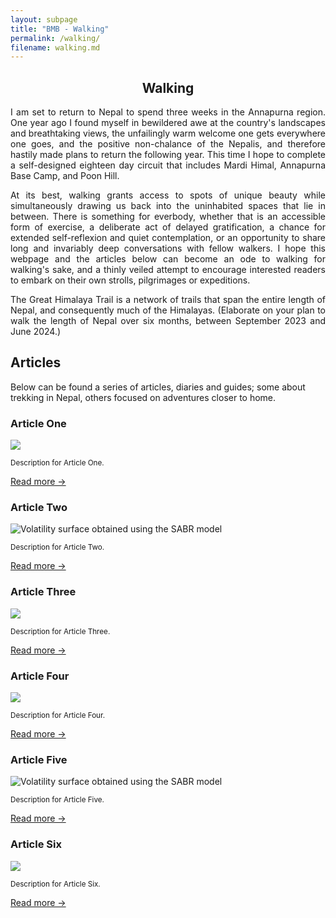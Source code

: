 ```yaml
---
layout: subpage
title: "BMB - Walking"
permalink: /walking/
filename: walking.md
---
```


<section class="" id="">
  <div class="container-lg p-responsive py-5 py-md-6 ">
    <h1 style="text-align:center;" class="less-shiny-text myboldclass alt-h1 mb-2">Walking</h1>
    <p style="text-align:justify; text-justify: inter-word;" class="text-gray">
      I am set to return to Nepal to spend three weeks in the Annapurna region. One year ago I found myself in bewildered awe at the country's landscapes and breathtaking views, the unfailingly warm welcome one gets everywhere one goes, and the positive non-chalance of the Nepalis, and therefore hastily made plans to return the following year. This time I hope to complete a self-designed eighteen day circuit that includes Mardi Himal, Annapurna Base Camp, and Poon Hill.
    </p>
    <p style="text-align:justify; text-justify: inter-word;" class="text-gray">
      At its best, walking grants access to spots of unique beauty while simultaneously drawing us back into the uninhabited spaces that lie in between. There is something for everbody, whether that is an accessible form of exercise, a deliberate act of delayed gratification, a chance for extended self-reflexion and quiet contemplation, or an opportunity to share long and invariably deep conversations with fellow walkers. I hope this webpage and the articles below can become an ode to walking for walking's sake, and a thinly veiled attempt to encourage interested readers to embark on their own strolls, pilgrimages or expeditions.
    </p>
  </div>
</section>

<div class="picturemidwaywalking pt-4 pb-5">
</div>

<section class="" id="">
  <div class="container-lg p-responsive py-5 py-md-6 ">
    <p style="text-align:justify; text-justify: inter-word;" class="text-gray">
      The Great Himalaya Trail is a network of trails that span the entire length of Nepal, and consequently much of the Himalayas. 
      (Elaborate on your plan to walk the length of Nepal over six months, between September 2023 and June 2024.)
    </p>
  </div>
</section>

<section class="bg-gray-light" id="Articles">
<h2 class="alt-h2 text-center mb-3 py-3 mt-lg-6" id="more-than-just-code">Articles</h2>
  <div class="container-lg p-responsive py-4 py-md-0">
    <p class="alt-lead text-gray text-center col-md-10 mx-auto"> Below can be found a series of articles, diaries and guides; some about trekking in Nepal, others focused on adventures closer to home.</p>
    <div class="my-4 my-lg-6 clearfix gutter-spacious">
      <!-- Here is where you can put your three latest articles, and shift the previews cyclicly as soon as you write a new one. -->
      <div class="col-md-4 float-left project-border">
        <h3 class="alt-h3 mb-3 text-center extraroomabove">Article One</h3>
        <p>
          <img src="assets/img/fractal.jpg" class="img-border" />
        </p>
        <small>Description for Article One.</small>
        <p class="py-4 text-center">
          <a href="" target="_blank" class="btn btn-outline">Read more &rarr;</a>
        </p>
      </div>
      <div class="col-md-4 float-left project-border">
        <h3 class="alt-h3 mb-3 text-center extraroomabove">Article Two</h3>
        <p>
          <img src="assets/img/fractal.jpg" class="img-border" alt="Volatility surface obtained using the SABR model"/>
        </p>
        <small>Description for Article Two.</small>
        <!-- <small>SABR is a stochastic volatility model, used in particular to capture smile when determining a full range of option prices, based on a finite number of liquid observations. I look to visualise the smile dynamics using React.</small> -->
        <p class="py-4 text-center">
          <a href="" target="_blank" class="btn btn-outline">Read more &rarr;</a>
        </p>
      </div>
      <div class="col-md-4 float-left project-border">
        <h3 class="alt-h3 mb-3 text-center extraroomabove">Article Three</h3>
        <p>
          <img src="assets/img/fractal.jpg" class="img-border"/>
        </p>
        <small>Description for Article Three.</small>
        <p class="py-4 text-center">
          <a href="" target="_blank" class="btn btn-outline">Read more &rarr;</a>
        </p>
      </div>
    </div>
  </div>
    <div class="container-lg p-responsive py-4 py-md-0 ">
    <div class="my-4 my-lg-6 clearfix gutter-spacious">
      <!-- Here is where you can put your three latest articles, and shift the previews cyclicly as soon as you write a new one. -->
      <div class="col-md-4 float-left project-border">
        <h3 class="alt-h3 mb-3 text-center extraroomabove">Article Four</h3>
        <p>
          <img src="assets/img/fractal.jpg" class="img-border" />
        </p>
        <small>Description for Article Four.</small>
        <p class="py-4 text-center">
          <a href="" target="_blank" class="btn btn-outline">Read more &rarr;</a>
        </p>
      </div>
      <div class="col-md-4 float-left project-border">
        <h3 class="alt-h3 mb-3 text-center extraroomabove">Article Five</h3>
        <p>
          <img src="assets/img/fractal.jpg" class="img-border" alt="Volatility surface obtained using the SABR model"/>
        </p>
        <small>Description for Article Five.</small>
        <!-- <small>SABR is a stochastic volatility model, used in particular to capture smile when determining a full range of option prices, based on a finite number of liquid observations. I look to visualise the smile dynamics using React.</small> -->
        <p class="py-4 text-center">
          <a href="" target="_blank" class="btn btn-outline">Read more &rarr;</a>
        </p>
      </div>
      <div class="col-md-4 float-left project-border">
        <h3 class="alt-h3 mb-3 text-center extraroomabove">Article Six</h3>
        <p>
          <img src="assets/img/fractal.jpg" class="img-border"/>
        </p>
        <small>Description for Article Six.</small>
        <p class="py-4 text-center">
          <a href="" target="_blank" class="btn btn-outline">Read more &rarr;</a>
        </p>
      </div>
    </div>
  </div>
</section>
